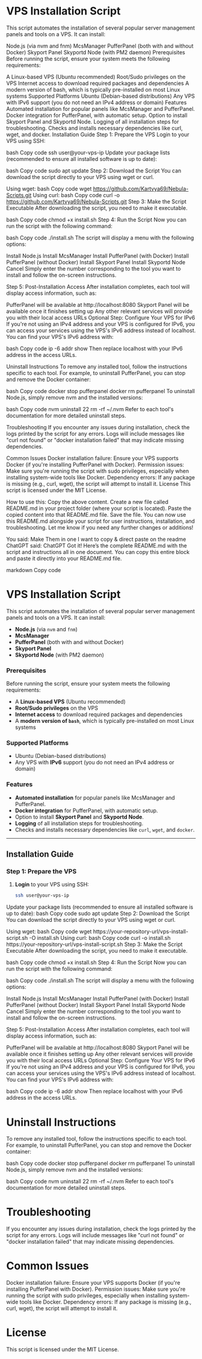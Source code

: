 # VPS Installation Script
This script automates the installation of several popular server management panels and tools on a VPS. It can install:

Node.js (via nvm and fnm)
McsManager
PufferPanel (both with and without Docker)
Skyport Panel
Skyportd Node (with PM2 daemon)
Prerequisites
Before running the script, ensure your system meets the following requirements:

A Linux-based VPS (Ubuntu recommended)
Root/Sudo privileges on the VPS
Internet access to download required packages and dependencies
A modern version of bash, which is typically pre-installed on most Linux systems
Supported Platforms
Ubuntu (Debian-based distributions)
Any VPS with IPv6 support (you do not need an IPv4 address or domain)
Features
Automated installation for popular panels like McsManager and PufferPanel.
Docker integration for PufferPanel, with automatic setup.
Option to install Skyport Panel and Skyportd Node.
Logging of all installation steps for troubleshooting.
Checks and installs necessary dependencies like curl, wget, and docker.
Installation Guide
Step 1: Prepare the VPS
Login to your VPS using SSH:

bash
Copy code
ssh user@your-vps-ip
Update your package lists (recommended to ensure all installed software is up to date):

bash
Copy code
sudo apt update
Step 2: Download the Script
You can download the script directly to your VPS using wget or curl.

Using wget:
bash
Copy code
wget https://github.com/Kartvya69/Nebula-Scripts.git
Using curl:
bash
Copy code
curl -o https://github.com/Kartvya69/Nebula-Scripts.git
Step 3: Make the Script Executable
After downloading the script, you need to make it executable.

bash
Copy code
chmod +x install.sh
Step 4: Run the Script
Now you can run the script with the following command:

bash
Copy code
./install.sh
The script will display a menu with the following options:

Install Node.js
Install McsManager
Install PufferPanel (with Docker)
Install PufferPanel (without Docker)
Install Skyport Panel
Install Skyportd Node
Cancel
Simply enter the number corresponding to the tool you want to install and follow the on-screen instructions.

Step 5: Post-Installation Access
After installation completes, each tool will display access information, such as:

PufferPanel will be available at http://localhost:8080
Skyport Panel will be available once it finishes setting up
Any other relevant services will provide you with their local access URLs
Optional Step: Configure Your VPS for IPv6
If you're not using an IPv4 address and your VPS is configured for IPv6, you can access your services using the VPS's IPv6 address instead of localhost. You can find your VPS's IPv6 address with:

bash
Copy code
ip -6 addr show
Then replace localhost with your IPv6 address in the access URLs.

Uninstall Instructions
To remove any installed tool, follow the instructions specific to each tool. For example, to uninstall PufferPanel, you can stop and remove the Docker container:

bash
Copy code
docker stop pufferpanel
docker rm pufferpanel
To uninstall Node.js, simply remove nvm and the installed versions:

bash
Copy code
nvm uninstall 22
rm -rf ~/.nvm
Refer to each tool's documentation for more detailed uninstall steps.

Troubleshooting
If you encounter any issues during installation, check the logs printed by the script for any errors. Logs will include messages like "curl not found" or "docker installation failed" that may indicate missing dependencies.

Common Issues
Docker installation failure: Ensure your VPS supports Docker (if you're installing PufferPanel with Docker).
Permission issues: Make sure you're running the script with sudo privileges, especially when installing system-wide tools like Docker.
Dependency errors: If any package is missing (e.g., curl, wget), the script will attempt to install it.
License
This script is licensed under the MIT License.

How to use this:
Copy the above content.
Create a new file called README.md in your project folder (where your script is located).
Paste the copied content into that README.md file.
Save the file.
You can now use this README.md alongside your script for user instructions, installation, and troubleshooting. Let me know if you need any further changes or additions!



You said:
Make Them in one I want to copy & direct paste on the readme
ChatGPT said:
ChatGPT
Got it! Here’s the complete README.md with the script and instructions all in one document. You can copy this entire block and paste it directly into your README.md file.

markdown
Copy code
# VPS Installation Script

This script automates the installation of several popular server management panels and tools on a VPS. It can install:

- **Node.js** (via `nvm` and `fnm`)
- **McsManager**
- **PufferPanel** (both with and without Docker)
- **Skyport Panel**
- **Skyportd Node** (with PM2 daemon)

### Prerequisites

Before running the script, ensure your system meets the following requirements:

- A **Linux-based VPS** (Ubuntu recommended)
- **Root/Sudo privileges** on the VPS
- **Internet access** to download required packages and dependencies
- A **modern version of `bash`**, which is typically pre-installed on most Linux systems

### Supported Platforms

- Ubuntu (Debian-based distributions)
- Any VPS with **IPv6** support (you do not need an IPv4 address or domain)

### Features

- **Automated installation** for popular panels like McsManager and PufferPanel.
- **Docker integration** for PufferPanel, with automatic setup.
- Option to install **Skyport Panel** and **Skyportd Node**.
- **Logging** of all installation steps for troubleshooting.
- Checks and installs necessary dependencies like `curl`, `wget`, and `docker`.

---

## Installation Guide

### Step 1: Prepare the VPS

1. **Login** to your VPS using SSH:
   ```bash
   ssh user@your-vps-ip
Update your package lists (recommended to ensure all installed software is up to date):
bash
Copy code
sudo apt update
Step 2: Download the Script
You can download the script directly to your VPS using wget or curl.

Using wget:
bash
Copy code
wget https://your-repository-url/vps-install-script.sh -O install.sh
Using curl:
bash
Copy code
curl -o install.sh https://your-repository-url/vps-install-script.sh
Step 3: Make the Script Executable
After downloading the script, you need to make it executable.

bash
Copy code
chmod +x install.sh
Step 4: Run the Script
Now you can run the script with the following command:

bash
Copy code
./install.sh
The script will display a menu with the following options:

Install Node.js
Install McsManager
Install PufferPanel (with Docker)
Install PufferPanel (without Docker)
Install Skyport Panel
Install Skyportd Node
Cancel
Simply enter the number corresponding to the tool you want to install and follow the on-screen instructions.

Step 5: Post-Installation Access
After installation completes, each tool will display access information, such as:

PufferPanel will be available at http://localhost:8080
Skyport Panel will be available once it finishes setting up
Any other relevant services will provide you with their local access URLs
Optional Step: Configure Your VPS for IPv6
If you're not using an IPv4 address and your VPS is configured for IPv6, you can access your services using the VPS's IPv6 address instead of localhost. You can find your VPS's IPv6 address with:

bash
Copy code
ip -6 addr show
Then replace localhost with your IPv6 address in the access URLs.

# Uninstall Instructions
To remove any installed tool, follow the instructions specific to each tool. For example, to uninstall PufferPanel, you can stop and remove the Docker container:

bash
Copy code
docker stop pufferpanel
docker rm pufferpanel
To uninstall Node.js, simply remove nvm and the installed versions:

bash
Copy code
nvm uninstall 22
rm -rf ~/.nvm
Refer to each tool's documentation for more detailed uninstall steps.

# Troubleshooting
If you encounter any issues during installation, check the logs printed by the script for any errors. Logs will include messages like "curl not found" or "docker installation failed" that may indicate missing dependencies.

# Common Issues
Docker installation failure: Ensure your VPS supports Docker (if you're installing PufferPanel with Docker).
Permission issues: Make sure you're running the script with sudo privileges, especially when installing system-wide tools like Docker.
Dependency errors: If any package is missing (e.g., curl, wget), the script will attempt to install it.
# License
This script is licensed under the MIT License.
